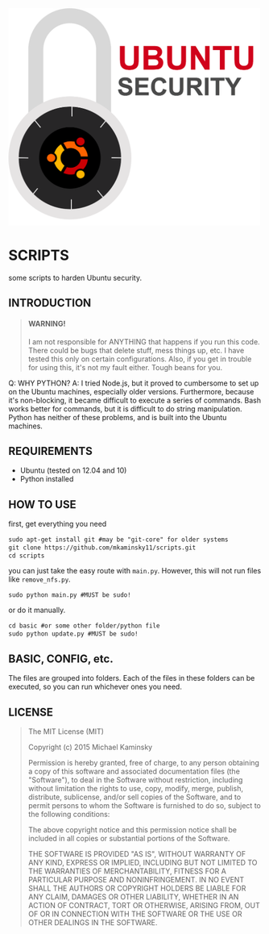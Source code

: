 <img src="img/lock.png" width="500">

# SCRIPTS
some scripts to harden Ubuntu security.

## INTRODUCTION

> #### WARNING!
> I am not responsible for ANYTHING that happens if you run this code. There could be bugs that delete stuff, mess things up, etc. I have tested this only on certain configurations. Also, if you get in trouble for using this, it's not my fault either. Tough beans for you.


Q: WHY PYTHON?
A: I tried Node.js, but it proved to cumbersome to set up on the Ubuntu machines, especially older versions. Furthermore, because it's non-blocking, it became difficult to execute a series of commands. Bash works better for commands, but it is difficult to do string manipulation. Python has neither of these problems, and is built into the Ubuntu machines.

## REQUIREMENTS
* Ubuntu (tested on 12.04 and 10)
* Python installed

## HOW TO USE
first, get everything you need
```shell
sudo apt-get install git #may be "git-core" for older systems
git clone https://github.com/mkaminsky11/scripts.git
cd scripts
```

you can just take the easy route with `main.py`. However, this will not run files like `remove_nfs.py`.
```shell
sudo python main.py #MUST be sudo!
```

or do it manually.
```shell
cd basic #or some other folder/python file
sudo python update.py #MUST be sudo!
```

## BASIC, CONFIG, etc.
The files are grouped into folders. Each of the files in these folders can be executed, so you can run whichever ones you need.

## LICENSE

> The MIT License (MIT)
>
> Copyright (c) 2015 Michael Kaminsky
>
> Permission is hereby granted, free of charge, to any person obtaining a copy
> of this software and associated documentation files (the "Software"), to deal
> in the Software without restriction, including without limitation the rights
> to use, copy, modify, merge, publish, distribute, sublicense, and/or sell
> copies of the Software, and to permit persons to whom the Software is
> furnished to do so, subject to the following conditions:
>
> The above copyright notice and this permission notice shall be included in
> all copies or substantial portions of the Software.
>
> THE SOFTWARE IS PROVIDED "AS IS", WITHOUT WARRANTY OF ANY KIND, EXPRESS OR
> IMPLIED, INCLUDING BUT NOT LIMITED TO THE WARRANTIES OF MERCHANTABILITY,
> FITNESS FOR A PARTICULAR PURPOSE AND NONINFRINGEMENT. IN NO EVENT SHALL THE
> AUTHORS OR COPYRIGHT HOLDERS BE LIABLE FOR ANY CLAIM, DAMAGES OR OTHER
> LIABILITY, WHETHER IN AN ACTION OF CONTRACT, TORT OR OTHERWISE, ARISING FROM,
> OUT OF OR IN CONNECTION WITH THE SOFTWARE OR THE USE OR OTHER DEALINGS IN
> THE SOFTWARE.

